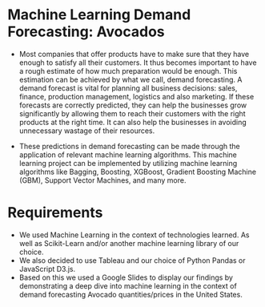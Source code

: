 # Machine Learning Demand Forecasting: Avocados

* Most companies that offer products have to make sure that they have enough to satisfy all their customers. It thus becomes important to have a rough estimate of how much preparation would be enough. This estimation can be achieved by what we call, demand forecasting.  A demand forecast is vital for planning all business decisions: sales, finance, production management, logistics and also marketing. If these forecasts are correctly predicted, they can help the businesses grow significantly by allowing them to reach their customers with the right products at the right time. It can also help the businesses in avoiding unnecessary wastage of their resources.

* These predictions in demand forecasting can be made through the application of relevant machine learning algorithms. This machine learning project can be implemented by utilizing machine learning algorithms like Bagging, Boosting, XGBoost, Gradient Boosting Machine (GBM), Support Vector Machines, and many more.

# Requirements 

* We used Machine Learning in the context of technologies learned.  As well as Scikit-Learn and/or another machine learning library of our choice.
* We also decided to use Tableau and our choice of Python Pandas or JavaScript D3.js.
* Based on this we used a Google Slides to display our findings by demonstrating a deep dive into machine learning in the context of demand forecasting Avocado quantities/prices in the United States. 

